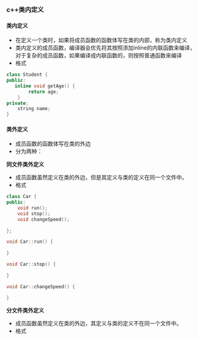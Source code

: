 ### c++类内定义

#### 类内定义

* 在定义一个类时，如果将成员函数的函数体写在类的内部，称为类内定义
* 类内定义的成员函数，编译器会优先将其按照添加inline的内联函数来编译，对于复杂的成员函数，如果编译成内联函数的，则按照普通函数来编译
* 格式

```c++
class Student {
public:
   inline void getAge() {
        return age;
    }
private:
    string name;
}
```

#### 类外定义

* 成员函数的函数体写在类的外边
* 分为两种：

**同文件类外定义**

* 成员函数虽然定义在类的外边，但是其定义与类的定义在同一个文件中。
* 格式

```c++
class Car {
public:
    void run();
    void stop();
    void changeSpeed();
    
};

void Car::run() {
    
}

void Car::stop() {
    
}

void Car::changeSpeed() {
    
}
```
    
**分文件类外定义**

* 成员函数虽然定义在类的外边，其定义与类的定义不在同一个文件中。
* 格式



